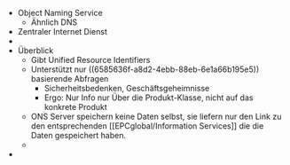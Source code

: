 - Object Naming Service
	- Ähnlich DNS
- Zentraler Internet Dienst
-
- Überblick
	- Gibt Unified Resource Identifiers
	- Unterstützt nur ((6585636f-a8d2-4ebb-88eb-6e1a66b195e5)) basierende Abfragen
		- Sicherheitsbedenken, Geschäftsgeheimnisse
		- Ergo: Nur Info nur Über die Produkt-Klasse, nicht auf das konkrete Produkt
	- ONS Server speichern keine Daten selbst, sie liefern nur den Link zu den entsprechenden [[EPCglobal/Information Services]] die die Daten gespeichert haben.
	-
-